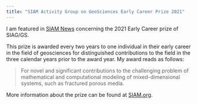 ```yaml
---
title: "SIAM Activity Group on GeoSciences Early Career Prize 2021"
---
```


I am featured in [SIAM News](https://sinews.siam.org/Details-Page/june-2021-prize-spotlight#wb) concerning the 2021 Early Career prize of SIAG/GS.

This prize is awarded every two years to one individual in their early career in the field of geosciences for distinguished contributions to the field in the three calendar years prior to the award year. My award reads as follows:
> For novel and significant contributions to the challenging problem of mathematical and computational modeling of mixed-dimensional systems, such as fractured porous media.

More information about the prize can be found at [SIAM.org](https://www.siam.org/prizes-recognition/activity-group-prizes/detail/full-prize-specifications/siag-gs-early-career-prize).
